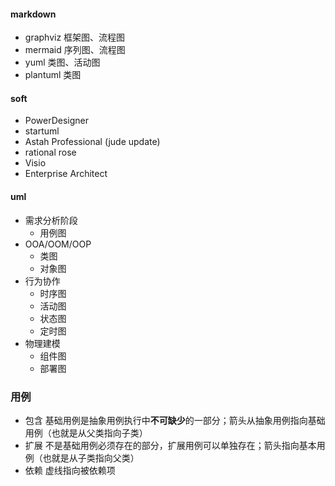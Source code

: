 
#### markdown
* graphviz 框架图、流程图
* mermaid 序列图、流程图
* yuml  类图、活动图
* plantuml 类图

#### soft
* PowerDesigner
* startuml
* Astah Professional (jude update)
* rational rose
* Visio
* Enterprise Architect

#### uml
* 需求分析阶段
  * 用例图
* OOA/OOM/OOP
  * 类图
  * 对象图
* 行为协作
  * 时序图
  * 活动图
  * 状态图
  * 定时图
* 物理建模
  * 组件图
  * 部署图

### 用例
- 包含 基础用例是抽象用例执行中**不可缺少**的一部分；箭头从抽象用例指向基础用例（也就是从父类指向子类）
- 扩展 不是基础用例必须存在的部分，扩展用例可以单独存在；箭头指向基本用例（也就是从子类指向父类）
- 依赖 虚线指向被依赖项